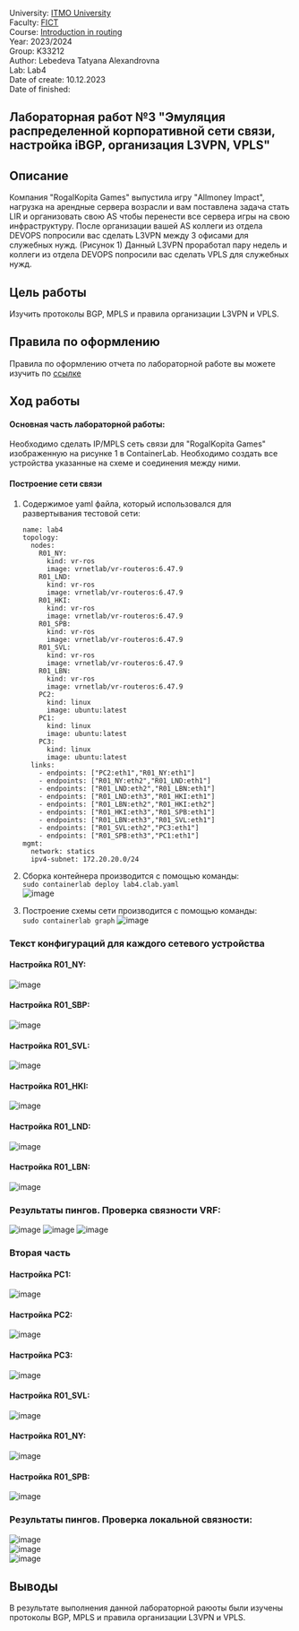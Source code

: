 University: [ITMO University](https://itmo.ru/ru/)  
Faculty: [FICT](https://fict.itmo.ru)     
Course: [Introduction in routing](https://github.com/itmo-ict-faculty/introduction-in-routing)     
Year: 2023/2024     
Group: K33212      
Author: Lebedeva Tatyana Alexandrovna      
Lab: Lab4          
Date of create: 10.12.2023       
Date of finished:    

## Лабораторная работ №3 "Эмуляция распределенной корпоративной сети связи, настройка iBGP, организация L3VPN, VPLS"    

## <a>Описание</a>   
Компания "RogaIKopita Games" выпустила игру "Allmoney Impact", нагрузка на арендные сервера возрасли и вам поставлена задача стать LIR и организовать свою AS чтобы перенести все сервера игры на свою инфраструктуру. После организации вашей AS коллеги из отдела DEVOPS попросили вас сделать L3VPN между 3 офисами для служебных нужд. (Рисунок 1) Данный L3VPN проработал пару недель и коллеги из отдела DEVOPS попросили вас сделать VPLS для служебных нужд.

## <a>Цель работы</a>  
Изучить протоколы BGP, MPLS и правила организации L3VPN и VPLS.

## <a>Правила по оформлению</a>  
Правила по оформлению отчета по лабораторной работе вы можете изучить по <a href="https://itmo-ict-faculty.github.io/introduction-in-routing/education/labs2023_2024/reportdesign/">ссылке</a>

## <a>Ход работы</a>   
#### <a>Основная часть лабораторной работы:</a>  
Необходимо сделать IP/MPLS сеть связи для "RogaIKopita Games" изображенную на рисунке 1 в ContainerLab. Необходимо создать все устройства указанные на схеме и соединения между ними.
#### <a>Построение сети связи</a>  
1. Содержимое yaml файла, который использовался для развертывания тестовой сети:
    ```
    name: lab4
    topology:
      nodes:
        R01_NY:
          kind: vr-ros
          image: vrnetlab/vr-routeros:6.47.9
        R01_LND:
          kind: vr-ros
          image: vrnetlab/vr-routeros:6.47.9      
        R01_HKI:
          kind: vr-ros
          image: vrnetlab/vr-routeros:6.47.9    
        R01_SPB:
          kind: vr-ros
          image: vrnetlab/vr-routeros:6.47.9      
        R01_SVL:
          kind: vr-ros
          image: vrnetlab/vr-routeros:6.47.9        
        R01_LBN:
          kind: vr-ros
          image: vrnetlab/vr-routeros:6.47.9   
        PC2:
          kind: linux
          image: ubuntu:latest
        PC1:
          kind: linux
          image: ubuntu:latest
        PC3:
          kind: linux
          image: ubuntu:latest
      links:
        - endpoints: ["PC2:eth1","R01_NY:eth1"]
        - endpoints: ["R01_NY:eth2","R01_LND:eth1"]
        - endpoints: ["R01_LND:eth2","R01_LBN:eth1"]
        - endpoints: ["R01_LND:eth3","R01_HKI:eth1"]
        - endpoints: ["R01_LBN:eth2","R01_HKI:eth2"]
        - endpoints: ["R01_HKI:eth3","R01_SPB:eth1"]
        - endpoints: ["R01_LBN:eth3","R01_SVL:eth1"]
        - endpoints: ["R01_SVL:eth2","PC3:eth1"]
        - endpoints: ["R01_SPB:eth3","PC1:eth1"]
    mgmt:
      network: statics
      ipv4-subnet: 172.20.20.0/24
    ```
2. Сборка контейнера производится с помощью команды:    
   ```sudo containerlab deploy lab4.clab.yaml```    
![image](https://github.com/tanyalebedeva/2023_2024-introduction_in_routing-k33212-lebedeva_t_a/assets/90707032/ef503b52-2620-47e2-8611-289ee3a51c49)


4. Построение схемы сети производится с помощью команды:     
   ```sudo containerlab graph```
![image](https://github.com/tanyalebedeva/2023_2024-introduction_in_routing-k33212-lebedeva_t_a/assets/90707032/0711c388-ec2a-435c-92cf-951780185db5)

### <a>Текст конфигураций для каждого сетевого устройства</a>
#### <a>Настройка R01_NY:</a>    
![image](https://github.com/tanyalebedeva/2023_2024-introduction_in_routing-k33212-lebedeva_t_a/assets/90707032/cb2b6d1d-af22-4dd0-b147-01dea6eff133)    
#### <a>Настройка R01_SBP:</a>    
![image](https://github.com/tanyalebedeva/2023_2024-introduction_in_routing-k33212-lebedeva_t_a/assets/90707032/d501bd16-8d7d-4227-8e42-be0373571436)    
#### <a>Настройка R01_SVL:</a>    
![image](https://github.com/tanyalebedeva/2023_2024-introduction_in_routing-k33212-lebedeva_t_a/assets/90707032/eb77e0d7-edad-468c-af46-7f7d16e5cff8)    
#### <a>Настройка R01_HKI:</a>     
![image](https://github.com/tanyalebedeva/2023_2024-introduction_in_routing-k33212-lebedeva_t_a/assets/90707032/c19086c1-9b81-466b-88e1-bfb8ef1c370d)    
#### <a>Настройка R01_LND:</a>     
![image](https://github.com/tanyalebedeva/2023_2024-introduction_in_routing-k33212-lebedeva_t_a/assets/90707032/d3553d59-dd34-4b94-89b9-c257d615b260)    
#### <a>Настройка R01_LBN:</a>   
![image](https://github.com/tanyalebedeva/2023_2024-introduction_in_routing-k33212-lebedeva_t_a/assets/90707032/7db25040-1ca7-45e5-9515-6968e6e638d5)    

### <a>Результаты пингов. Проверка связности VRF:</a> 

![image](https://github.com/tanyalebedeva/2023_2024-introduction_in_routing-k33212-lebedeva_t_a/assets/90707032/ec6c75ec-f655-46e8-bc3a-d8f0995746ba)
![image](https://github.com/tanyalebedeva/2023_2024-introduction_in_routing-k33212-lebedeva_t_a/assets/90707032/1e0131f1-cf25-4207-b897-33160d4498eb)
![image](https://github.com/tanyalebedeva/2023_2024-introduction_in_routing-k33212-lebedeva_t_a/assets/90707032/1631fcca-217d-4bb6-b820-da5b22d31f9c)

### <a>Вторая часть</a> 
#### <a>Настройка PC1:</a>   
![image](https://github.com/tanyalebedeva/2023_2024-introduction_in_routing-k33212-lebedeva_t_a/assets/90707032/5635729c-eb59-411e-a23a-c5187eab4bf2)    
#### <a>Настройка PC2:</a>   
![image](https://github.com/tanyalebedeva/2023_2024-introduction_in_routing-k33212-lebedeva_t_a/assets/90707032/b8be430f-c392-48ed-929a-3b6e56c1cd47)    
#### <a>Настройка PC3:</a>   
![image](https://github.com/tanyalebedeva/2023_2024-introduction_in_routing-k33212-lebedeva_t_a/assets/90707032/aff74d13-c19b-4beb-9084-fcdf7aad90d5)    
#### <a>Настройка R01_SVL:</a>   
![image](https://github.com/tanyalebedeva/2023_2024-introduction_in_routing-k33212-lebedeva_t_a/assets/90707032/95bcbd50-7944-443a-8fe7-72ce5e9e7dbd)


#### <a>Настройка R01_NY:</a>   
![image](https://github.com/tanyalebedeva/2023_2024-introduction_in_routing-k33212-lebedeva_t_a/assets/90707032/79b88022-b1a9-4286-9880-8655ad3cf429)

    
#### <a>Настройка R01_SPB:</a>  
![image](https://github.com/tanyalebedeva/2023_2024-introduction_in_routing-k33212-lebedeva_t_a/assets/90707032/02e368e8-38ce-4755-afa7-7d70a5b1ef61)
    

### <a>Результаты пингов. Проверка локальной связности:</a>    
![image](https://github.com/tanyalebedeva/2023_2024-introduction_in_routing-k33212-lebedeva_t_a/assets/90707032/19a57c15-e556-41d1-95fe-d5c540fbccec)    
![image](https://github.com/tanyalebedeva/2023_2024-introduction_in_routing-k33212-lebedeva_t_a/assets/90707032/4545fc33-2b76-400d-b3ff-461057cd8990)     
![image](https://github.com/tanyalebedeva/2023_2024-introduction_in_routing-k33212-lebedeva_t_a/assets/90707032/4c05a472-197d-4d92-acf5-5769aa24ece0)     

## <a>Выводы</a>  
В результате выполнения данной лабораторной раюоты были изучены протоколы BGP, MPLS и правила организации L3VPN и VPLS.













